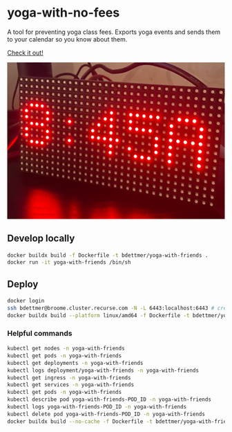 # yoga-with-no-fees

A tool for preventing yoga class fees. Exports yoga events and sends them to your calendar so 
you know about them.

[Check it out!](https://yoga-with-friends.rcdis.co/)

![led_grid.png](images/led_grid.png)

## Develop locally
```bash
docker buildx build -f Dockerfile -t bdettmer/yoga-with-friends .
docker run -it yoga-with-friends /bin/sh
```

## Deploy

```bash
docker login
ssh bdettmer@broome.cluster.recurse.com -N -L 6443:localhost:6443 # create tunnel
docker buildx build --platform linux/amd64 -f Dockerfile -t bdettmer/yoga-with-friends . && docker push bdettmer/yoga-with-friends && kubectl rollout restart -n yoga-with-friends deployment/yoga-with-friends
````

### Helpful commands

```bash
kubectl get nodes -n yoga-with-friends
kubectl get pods -n yoga-with-friends
kubectl get deployments -n yoga-with-friends
kubectl logs deployment/yoga-with-friends -n yoga-with-friends
kubectl get ingress -n yoga-with-friends
kubectl get services -n yoga-with-friends
kubectl get pods -n yoga-with-friends 
kubectl describe pod yoga-with-friends-POD_ID -n yoga-with-friends
kubectl logs yoga-with-friends-POD_ID -n yoga-with-friends
kubectl delete pod yoga-with-friends-POD_ID -n yoga-with-friends
docker buildx build --no-cache -f Dockerfile -t bdettmer/yoga-with-friends .
```
